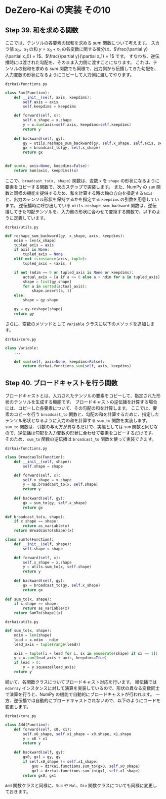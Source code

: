 # DeZero-Kai の実装 その10

## Step 39. 和を求める関数
ここでは、テンソルの各要素の総和を求める $sum$ 関数について考えます。
スカラ値 $x_0$、$x_1$ の和 $y=x_0+x_1$ の各変数に関する微分は、$\frac{\partial y}{\partial x_0} = 1$、$\frac{\partial y}{\partial x_1} = 1$ です。
すなわち、逆伝播時には渡された勾配を、そのまま入力側に渡すことになります。
これは、テンソルの総和を求める $sum$ 関数でも同様で、出力側から伝播してきた勾配を、入力変数の形状になるようにコピーして入力側に渡してやります。

```dzrkai/functions.py```
```python
class Sum(Function):
    def __init__(self, axis, keepdims):
        self.axis = axis
        self.keepdims = keepdims

    def forward(self, x):
        self.x_shape = x.shape
        y = x.sum(axis=self.axis, keepdims=self.keepdims)
        return y
    
    def backward(self, gy):
        gy = utils.reshape_sum_backward(gy, self.x_shape, self.axis, self.keepdims)
        gx = broadcast_to(gy, self.x_shape)
        return gx
    

def sum(x, axis=None, keepdims=False):
    return Sum(axis, keepdims)(x)
```

ここで、```broadcast_to(x, shape)``` 関数は、変数 ```x``` を ```shape``` の形状になるように要素をコピーする関数で、次のステップで実装します。
また、NumPy の ```sum``` 関数と同様の機能を提供するため、和を計算する時の軸の方向を指定する```axis``` と、出力のテンソル形状を保持するかを指定する ```keepdims``` の引数を用意しています。
逆伝播時に呼び出している ```utils.reshape_sum_backward``` 関数は、逆伝播してきた勾配テンソルを、入力側の形状に合わせて変換する関数で、以下のように定義しています。

```dzrkai/utils.py```
```python
def reshape_sum_backward(gy, x_shape, axis, keepdims):
    ndim = len(x_shape)
    tupled_axis = axis
    if axis is None:
        tupled_axis = None
    elif not isinstance(axis, tuple):
        tupled_axis = (axis, )

    if not (ndim == 0 or tupled_axis is None or keepdims):
        actual_axis = [a if a >= 0 else a + ndim for a in tupled_axis]
        shape = list(gy.shape)
        for a in sorted(actual_axis):
            shape.insert(a, 1)
    else:
        shape = gy.shape

    gy = gy.reshape(shape)
    return gy
```

さらに、変数のメソッドとして ```Variable``` クラスに以下のメソッドを追加します。

```dzrkai/core.py```
```python
class Variable:
    ...

    def sum(self, axis=None, keepdims=False):
        return dzrkai.functions.sum(self, axis, keepdims)
```

## Step 40. ブロードキャストを行う関数
ブロードキャストとは、入力されたテンソルの要素をコピーして、指定された形状のテンソルを生成する機能です。
ブロードキャストの逆伝播を計算する場合には、コピーした各要素について、その勾配の和を計算します。
ここでは、要素のコピーを行う ```broadcast_to```  関数と、勾配の和を計算するために、指定したテンソル形状となるように入力の和を計算する ```sum_to``` 関数を実装します。
```sum_to``` 関数は、引数の与え方が異なるだけで、実態としては ```sum``` 関数と同じなので、逆伝播は勾配を入力変数の形状に合わせて要素をコピーするだけです。
そのため、```sum_to``` 関数の逆伝播は ```broadcast_to``` 関数を使って実装できます。

```dzrkai/functions.py```
```python
class BroadcasTo(Function):
    def __init__(self, shape):
        self.shape = shape

    def forward(self, x):
        self.x_shape = x.shape
        y = np.broadcast_to(x, self.shape)
        return y
    
    def backward(self, gy):
        gx = sum_to(gy, self.x_shape)
        return gx
    
def broadcast_to(x, shape):
    if x.shape == shape:
        return as_variable(x)
    return BroadcasTo(shape)(x)

class SumTo(Function):
    def __init__(self, shape):
        self.shape = shape

    def forward(self, x):
        self.x_shape = x.shape
        y = utils.sum_to(x, self.shape)
        return y
    
    def backward(self, gy):
        gx = broadcast_to(gy, self.x_shape)
        return gx
    
def sum_to(x, shape):
    if x.shape == shape:
        return as_variable(x)
    return SumTo(shape)(x)
```

```dzrkai/utils.py```
```python
def sum_to(x, shape):
    ndim = len(shape)
    lead = x.ndim - ndim
    lead_axis = tuple(range(lead))

    axis = tuple([i + lead for i, sx in enumerate(shape) if sx == 1])
    y = x.sum(lead_axis + axis, keepdims=True)
    if lead > 0:
        y = y.squeeze(lead_axis)
    return y
```

続いて、各関数クラスについてブロードキャスト対応を行います。
順伝播では ```ndarray``` インスタンスに対して演算を実装しているので、形状の異なる変数同士で演算を行うと、NumPy の機能で自動的にブロードキャストが行われます。
一方、逆伝播では自動的にブロードキャストされないので、以下のようにコードを変更します。

```dzrkai/core.py```
```python
class Add(Function):
    def forward(self, x0, x1):
        self.x0_shape, self.x1_shape = x0.shape, x1.shape
        y = x0 + x1
        return y
    
    def backward(self, gy):
        gx0, gx1 = gy, gy
        if self.x0_shape != self.x1_shape:
            gx0 = dzrkai.functions.sum_to(gx0, self.x0_shape)
            gx1 = dzrkai.functions.sum_to(gx1, self.x1_shape)
        return gx0, gx1
```

```Add``` 関数クラスと同様に、```Sub``` や ```Mul```、```Div``` 関数クラスについても同様に変更しておきます。